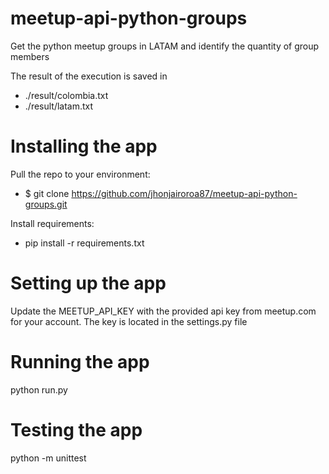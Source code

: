 # meetup-api-python-groups
Get the python meetup groups in LATAM and identify the quantity of group members


The result of the execution is saved in
- ./result/colombia.txt 
- ./result/latam.txt 

# Installing the app

Pull the repo to your environment:
 - $ git clone https://github.com/jhonjairoroa87/meetup-api-python-groups.git

Install requirements:
 - pip install -r requirements.txt
 
# Setting up the app
Update the MEETUP_API_KEY with the provided api key from meetup.com for your account. The key is located in the
settings.py file

# Running the app
python run.py

# Testing the app
python -m unittest
